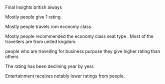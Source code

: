 Final Insights
british aiways

Mostly people give 1 rating.

Mostly people travels rom economy class.

Mostly people recommended the economy class seat type
.
Most of the travellers are from united kngdom.

people who are travelling for business purpose they give higher rating than others

The rating has been declining year by year.

Entertainment receives notably lower ratings from people.


